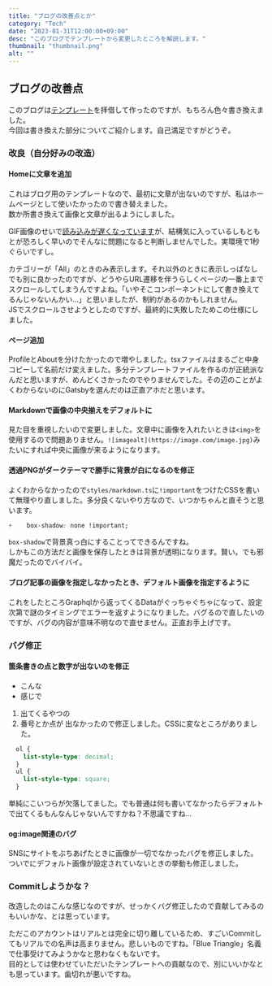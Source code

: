 ```yaml
---
title: "ブログの改善点とか"
category: "Tech"
date: "2023-01-31T12:00:00+09:00"
desc: "このブログでテンプレートから変更したところを解説します。"
thumbnail: "thumbnail.png"
alt: ""
---
```


## ブログの改善点
このブログは[テンプレート](https://github.com/sungik-choi/gatsby-starter-apple#readme)を拝借して作ったのですが、もちろん色々書き換えました。  
今回は書き換えた部分についてご紹介します。自己満足ですがどうぞ。

### 改良（自分好みの改造）
#### Homeに文章を追加
これはブログ用のテンプレートなので、最初に文章が出ないのですが、私はホームページとして使いたかったので書き替えました。  
数か所書き換えて画像と文章が出るようにしました。

GIF画像のせいで[読み込みが遅くなっています](https://twitter.com/Ao_Sankaku/status/1620071091258691587)が、結構気に入っているしもともとが恐ろしく早いのでそんなに問題になると判断しませんでした。実環境で1秒ぐらいですし。

カテゴリーが「All」のときのみ表示します。それ以外のときに表示しっぱなしでも別に良かったのですが、どうやらURL遷移を伴うらしくページの一番上までスクロールしてしまうんですよね。「いやそこコンポーネントにして書き換えてるんじゃないんかい…」と思いましたが、制約があるのかもしれません。  
JSでスクロールさせようとしたのですが、最終的に失敗したためこの仕様にしました。
#### ページ追加
ProfileとAboutを分けたかったので増やしました。tsxファイルはまるごと中身コピーして名前だけ変えました。多分テンプレートファイルを作るのが正統派なんだと思いますが、めんどくさかったのでやりませんでした。その辺のことがよくわからないのにGatsbyを選んだのは正直アホだと思います。
#### Markdownで画像の中央揃えをデフォルトに
見た目を重視したいので変更しました。文章中に画像を入れたいときは`<img>`を使用するので問題ありません。`![imagealt](https://image.com/image.jpg)`みたいにすれば中央に画像が来るようになります。
#### 透過PNGがダークテーマで勝手に背景が白になるのを修正
よくわからなかったので`styles/markdown.ts`に`!important`をつけたCSSを書いて無理やり直しました。多分良くないやり方なので、いつかちゃんと直そうと思います。
```css {diff}
+    box-shadow: none !important;
```
`box-shadow`で背景真っ白にすることってできるんですね。  
しかもこの方法だと画像を保存したときは背景が透明になります。賢い。でも邪魔だったのでバイバイ。
#### ブログ記事の画像を指定しなかったとき、デフォルト画像を指定するように
これをしたところGraphqlから返ってくるDataがぐっちゃぐちゃになって、設定次第で謎のタイミングでエラーを返すようになりました。バグるので直したいのですが、バグの内容が意味不明なので直せません。正直お手上げです。
### バグ修正
#### 箇条書きの点と数字が出ないのを修正
* こんな
* 感じで
1. 出てくるやつの
1. 番号とか点が
出なかったので修正しました。CSSに変なところがありました。
```css
  ol {
    list-style-type: decimal;
  }
  ul {
    list-style-type: square;
  }
```
単純にこいつらが欠落してました。でも普通は何も書いてなかったらデフォルトで出てくるもんなんじゃないんですかね？不思議ですね…
#### og:image関連のバグ
SNSにサイトをぶちあげたときに画像が一切でなかったバグを修正しました。ついでにデフォルト画像が設定されていないときの挙動も修正しました。
### Commitしようかな？
改造したのはこんな感じなのですが、せっかくバグ修正したので貢献してみるのもいいかな、とは思っています。

ただこのアカウントはリアルとは完全に切り離しているため、すごいCommitしてもリアルでの名声は高まりません。悲しいものですね。「Blue Triangle」名義で仕事受けてみようかなと思わなくもないです。  
目的としては使わせていただいたテンプレートへの貢献なので、別にいいかなとも思っています。歯切れが悪いですね。

